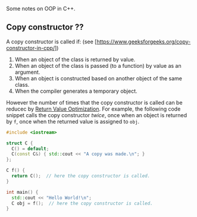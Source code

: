 Some notes on OOP in C++.


## Copy constructor ??

A copy constructor is called if:
(see [https://www.geeksforgeeks.org/copy-constructor-in-cpp/])

1. When an object of the class is returned by value. 
2. When an object of the class is passed (to a function) by value as an argument. 
3. When an object is constructed based on another object of the same class. 
4. When the compiler generates a temporary object.

However the number of times that the copy constructor is called can be reducec by [Return Value Optimization](https://en.wikipedia.org/wiki/Copy_elision#Return_value_optimization). For example, the following code snippet calls the copy constructor *twice*, once when an object is returned by `f`, once when the returned value is assigned to `obj`.

```C++
#include <iostream>

struct C {
  C() = default;
  C(const C&) { std::cout << "A copy was made.\n"; }
};

C f() {
  return C();  // here the copy constructor is called.
}

int main() {
  std::cout << "Hello World!\n";
  C obj = f();  // here the copy constructor is called.
}
```
